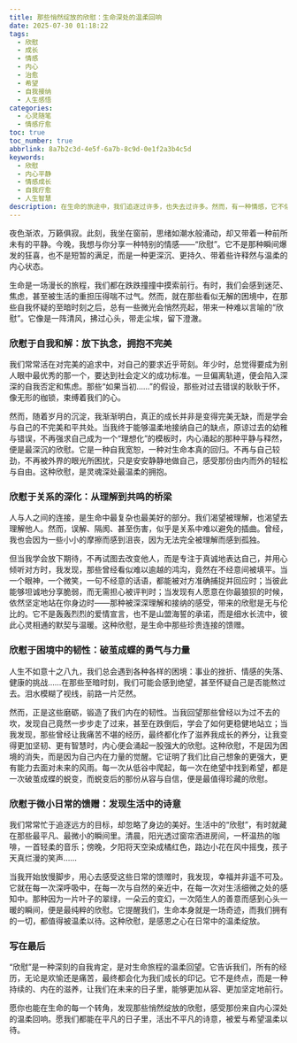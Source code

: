 ```yaml
---
title: 那些悄然绽放的欣慰：生命深处的温柔回响
date: 2025-07-30 01:18:22
tags:
  - 欣慰
  - 成长
  - 情感
  - 内心
  - 治愈
  - 希望
  - 自我接纳
  - 人生感悟
categories:
  - 心灵随笔
  - 情感疗愈
toc: true
toc_number: true
abbrlink: 8a7b2c3d-4e5f-6a7b-8c9d-0e1f2a3b4c5d
keywords:
  - 欣慰
  - 内心平静
  - 情感成长
  - 自我疗愈
  - 人生智慧
description: 在生命的旅途中，我们追逐过许多，也失去过许多。然而，有一种情感，它不似狂喜般热烈，却如清泉般滋润心田，那便是“欣慰”。它不是一蹴而就的抵达，而是历经风雨后的回望，是与自我、与世界达成和解的温柔印记。本文将带你一同探寻，那些在内心深处悄然绽放的欣慰，如何成为我们前行的力量与光芒。
---
```


夜色渐浓，万籁俱寂。此刻，我坐在窗前，思绪如潮水般涌动，却又带着一种前所未有的平静。今晚，我想与你分享一种特别的情感——“欣慰”。它不是那种瞬间爆发的狂喜，也不是短暂的满足，而是一种更深沉、更持久、带着些许释然与温柔的内心状态。

生命是一场漫长的旅程，我们都在跌跌撞撞中摸索前行。有时，我们会感到迷茫、焦虑，甚至被生活的重担压得喘不过气。然而，就在那些看似无解的困境中，在那些自我怀疑的至暗时刻之后，总有一些微光会悄然亮起，带来一种难以言喻的“欣慰”。它像是一阵清风，拂过心头，带走尘埃，留下澄澈。

### 欣慰于自我和解：放下执念，拥抱不完美

我们常常活在对完美的追求中，对自己的要求近乎苛刻。年少时，总觉得要成为别人眼中最优秀的那一个，要达到社会定义的成功标准。一旦偏离轨道，便会陷入深深的自我否定和焦虑。那些“如果当初……”的假设，那些对过去错误的耿耿于怀，像无形的枷锁，束缚着我们的心。

然而，随着岁月的沉淀，我渐渐明白，真正的成长并非是变得完美无缺，而是学会与自己的不完美和平共处。当我终于能够温柔地接纳自己的缺点，原谅过去的幼稚与错误，不再强求自己成为一个“理想化”的模板时，内心涌起的那种平静与释然，便是最深沉的欣慰。它是一种自我宽恕，一种对生命本真的回归。不再与自己较劲，不再被外界的眼光所困扰，只是安安静静地做自己，感受那份由内而外的轻松与自由。这种欣慰，是灵魂深处最温柔的拥抱。

### 欣慰于关系的深化：从理解到共鸣的桥梁

人与人之间的连接，是生命中最复杂也最美好的部分。我们渴望被理解，也渴望去理解他人。然而，误解、隔阂、甚至伤害，似乎是关系中难以避免的插曲。曾经，我也会因为一些小小的摩擦而感到沮丧，因为无法完全被理解而感到孤独。

但当我学会放下期待，不再试图去改变他人，而是专注于真诚地表达自己，并用心倾听对方时，我发现，那些曾经看似难以逾越的鸿沟，竟然在不经意间被填平。当一个眼神，一个微笑，一句不经意的话语，都能被对方准确捕捉并回应时；当彼此能够坦诚地分享脆弱，而无需担心被评判时；当发现有人愿意在你最狼狈的时候，依然坚定地站在你身边时——那种被深深理解和接纳的感受，带来的欣慰是无与伦比的。它不是轰轰烈烈的爱情宣言，也不是山盟海誓的承诺，而是细水长流中，彼此心灵相通的默契与温暖。这种欣慰，是生命中那些珍贵连接的馈赠。

### 欣慰于困境中的韧性：破茧成蝶的勇气与力量

人生不如意十之八九，我们总会遇到各种各样的困境：事业的挫折、情感的失落、健康的挑战……在那些至暗时刻，我们可能会感到绝望，甚至怀疑自己是否能熬过去。泪水模糊了视线，前路一片茫然。

然而，正是这些磨砺，锻造了我们内在的韧性。当我回望那些曾经以为过不去的坎，发现自己竟然一步步走了过来，甚至在跌倒后，学会了如何更稳健地站立；当我发现，那些曾经让我痛苦不堪的经历，最终都化作了滋养我成长的养分，让我变得更加坚韧、更有智慧时，内心便会涌起一股强大的欣慰。这种欣慰，不是因为困境的消失，而是因为自己内在力量的觉醒。它证明了我们比自己想象的更强大，更有能力去面对未来的风雨。每一次从低谷中爬起，每一次在绝望中找到希望，都是一次破茧成蝶的蜕变，而蜕变后的那份从容与自信，便是最值得珍藏的欣慰。

### 欣慰于微小日常的馈赠：发现生活中的诗意

我们常常忙于追逐远方的目标，却忽略了身边的美好。生活中的“欣慰”，有时就藏在那些最平凡、最微小的瞬间里。清晨，阳光透过窗帘洒进房间，一杯温热的咖啡，一首轻柔的音乐；傍晚，夕阳将天空染成橘红色，路边小花在风中摇曳，孩子天真烂漫的笑声……

当我开始放慢脚步，用心去感受这些日常的馈赠时，我发现，幸福并非遥不可及。它就在每一次深呼吸中，在每一次与自然的亲近中，在每一次对生活细微之处的感知中。那种因为一片叶子的翠绿，一朵云的变幻，一次陌生人的善意而感到心头一暖的瞬间，便是最纯粹的欣慰。它提醒我们，生命本身就是一场奇迹，而我们拥有的一切，都值得被温柔以待。这种欣慰，是感恩之心在日常中的温柔绽放。

### 写在最后

“欣慰”是一种深刻的自我肯定，是对生命旅程的温柔回望。它告诉我们，所有的经历，无论是欢愉还是痛苦，最终都会化为我们成长的印记。它不是终点，而是一种持续的、内在的滋养，让我们在未来的日子里，能够更加从容、更加坚定地前行。

愿你也能在生命的每一个转角，发现那些悄然绽放的欣慰，感受那份来自内心深处的温柔回响。愿我们都能在平凡的日子里，活出不平凡的诗意，被爱与希望温柔以待。